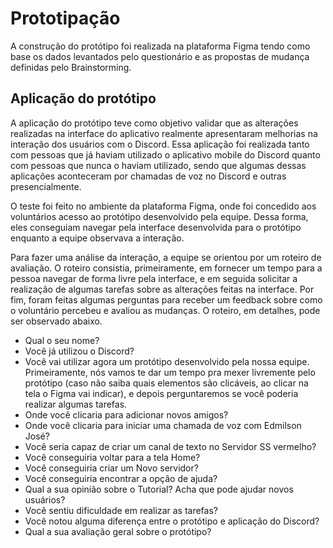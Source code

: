 # Prototipação

A construção do protótipo foi realizada na plataforma Figma tendo como base os dados levantados pelo questionário e as propostas de mudança definidas pelo Brainstorming.  

## Aplicação do protótipo
A aplicação do protótipo teve como objetivo validar que as alterações realizadas na interface do aplicativo realmente apresentaram melhorias na interação dos usuários com o Discord. Essa aplicação foi realizada tanto com pessoas que já haviam utilizado o aplicativo mobile do Discord quanto com pessoas que nunca o haviam utilizado, sendo que algumas dessas aplicações aconteceram por chamadas de voz no Discord e outras presencialmente.  

O teste foi feito no ambiente da plataforma Figma, onde foi concedido aos voluntários acesso ao protótipo desenvolvido pela equipe. Dessa forma, eles conseguiam navegar pela interface desenvolvida para o protótipo enquanto a equipe observava a interação.  

Para fazer uma análise da interação, a equipe se orientou por um roteiro de avaliação. O roteiro consistia, primeiramente, em fornecer um tempo para a pessoa navegar de forma livre pela interface, e em seguida solicitar a realização de algumas tarefas sobre as alterações feitas na interface. Por fim, foram feitas algumas perguntas para receber um feedback sobre como o voluntário percebeu e avaliou as mudanças. O roteiro, em detalhes, pode ser observado abaixo.  

- Qual o seu nome?
- Você já utilizou o Discord?
- Você vai utilizar agora um protótipo desenvolvido pela nossa equipe. Primeiramente, nós vamos te dar um tempo pra mexer livremente pelo protótipo (caso não saiba quais elementos são clicáveis, ao clicar na tela o Figma vai indicar), e depois perguntaremos se você poderia realizar algumas tarefas.
- Onde você clicaria para adicionar novos amigos?
- Onde você clicaria para iniciar uma chamada de voz com Edmilson José?
- Você seria capaz de criar um canal de texto no Servidor SS vermelho?
- Você conseguiria voltar para a tela Home?
- Você conseguiria criar um Novo servidor?
- Você conseguiria encontrar a opção de ajuda?
- Qual a sua opinião sobre o Tutorial? Acha que pode ajudar novos usuários?
- Você sentiu dificuldade em realizar as tarefas?
- Você notou alguma diferença entre o protótipo e aplicação do Discord?
- Qual a sua avaliação geral sobre o protótipo?
